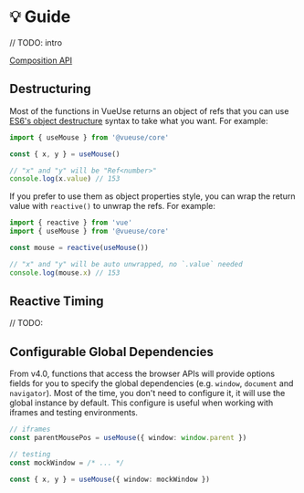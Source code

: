 # 💡 Guide

// TODO: intro

[Composition API](https://v3.vuejs.org/guide/composition-api-introduction.html)

## Destructuring

Most of the functions in VueUse returns an object of refs that you can use [ES6's object destructure](https://developer.mozilla.org/en-US/docs/Web/JavaScript/Reference/Operators/Destructuring_assignment) syntax to take what you want. For example:

```ts
import { useMouse } from '@vueuse/core'

const { x, y } = useMouse()

// "x" and "y" will be "Ref<number>"
console.log(x.value) // 153
```

If you prefer to use them as object properties style, you can wrap the return value with `reactive()` to unwrap the refs. For example:

```ts {4}
import { reactive } from 'vue' 
import { useMouse } from '@vueuse/core'

const mouse = reactive(useMouse())

// "x" and "y" will be auto unwrapped, no `.value` needed
console.log(mouse.x) // 153
```

## Reactive Timing

// TODO:

## Configurable Global Dependencies

From v4.0, functions that access the browser APIs will provide options fields for you to specify the global dependencies (e.g. `window`, `document` and `navigator`). Most of the time, you don't need to configure it, it will use the global instance by default. This configure is useful when working with iframes and testing environments.  


```ts
// iframes
const parentMousePos = useMouse({ window: window.parent })
```

```ts
// testing
const mockWindow = /* ... */

const { x, y } = useMouse({ window: mockWindow })
```
